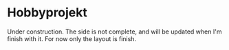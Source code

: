 # Hobbyprojekt
Under construction. The side is not complete, and will be updated when I'm finish with it. 
For now only the layout is finish.
